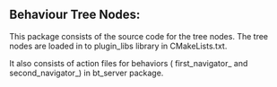 ## Behaviour Tree Nodes:

This package consists of the source code for the tree nodes. The tree nodes are loaded in to plugin_libs library in CMakeLists.txt.

It also consists of action files for behaviors ( first_navigator_ and second_navigator_) in bt_server package.